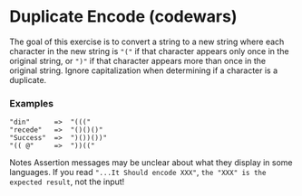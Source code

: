 # Duplicate Encode (codewars)
The goal of this exercise is to convert a string to a new string where each character in the new string is `"("` if that character appears only once in the original string, or `")"` if that character appears more than once in the original string. Ignore capitalization when determining if a character is a duplicate.  

### Examples

```
"din"      =>  "(((" 
"recede"   =>  "()()()" 
"Success"  =>  ")())())" 
"(( @"     =>  "))(("  
```

Notes  Assertion messages may be unclear about what they display in some languages. If you read `"...It Should encode XXX"`, `the "XXX" is the expected result`, not the input!
